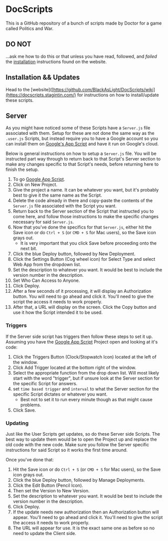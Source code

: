 # DocScripts

This is a GitHub repository of a bunch of scripts made by Doctor for a game called Politics and War.

## DO NOT

...ask me how to do this or that unless you have read, followed, and *failed* the [installation](https://docscripts.stagintin.com/#installation) instructions found on the website.

## Installation && Updates

Head to the [website]([https://github.com/BlackAsLight/DocScripts/wiki](https://docscripts.stagintin.com/) for instructions on how to install/update these scripts.

## Server

As you might have noticed some of these Scripts have a `Server.js` file associated with them. Setup for these are not done the same way as the `.user.js` Scripts, but instead require you to have a Google account so you can install them on [Google's App Script](https://script.google.com/home) and have it run on Google's cloud.

Below is general instructions on how to setup a `Server.js` file. You will be instructed part way through to return back to that Script's Server section to make any changes specific to that Script's needs, before returning here to finish the setup.

1. To go [Google App Script](https://script.google.com/home).
2. Click on New Project.
3. Give the project a name. It can be whatever you want, but it's probably best to give it the same name as the Script.
4. Delete the code already in there and copy-paste the contents of the `Server.js` file associated with the Script you want.
5. Return back to the Server section of the Script that instructed you to come here, and follow those instructions to make the specific changes necessary for said `Server.js`.
6. Now that you've done the specifics for that `Server.js`, either hit the Save icon or do `Ctrl + S` (or `CMD + S` for Mac users), so the Save icon grays out.
   - It is very important that you click Save before proceeding onto the next bit.
7. Click the blue Deploy button, followed by New Deployment.
8. Click the Settings Button (Cog wheel icon) for Select Type and select Web App from the dropdown list.
9. Set the description to whatever you want. It would be best to include the version number in the description.
10. Set Who Can Access to Anyone.
11. Click Deploy.
14. After a few seconds of it processing, it will display an Authorization button. You will need to go ahead and click it. You'll need to give the script the access it needs to work properly.
15. After that, a URL will display on the screen. Click the Copy button and use it how the Script intended it to be used.

### Triggers

If the Server side script has triggers then follow these steps to set it up. Assuming you have the [Google App Script](https://script.google.com/home) Project open and looking at it's code:
1. Click the Triggers Button (Clock/Stopwatch Icon) located at the left of the window.
2. Click Add Trigger located at the bottom right of the window.
3. Select the appropriate function from the drop down list. Will most likely start with the word "trigger", but if unsure look at the Server section for the specific Script for answers.
4. set `time based trigger` and `interval` to what the Server section for the specific Script dictates or whatever you want.
   - Best not to set it to run every minute though as that might cause problems.
5. Click Save.

### Updating

Just like the User Scripts get updates, so do these Server side Scripts. The best way to update them would be to open the Project up and replace the old code with the new code. Make sure you follow the Server specific instructions for said Script so it works the first time around.

Once you've done that:
1. Hit the Save icon or do `Ctrl + S` (or `CMD + S` for Mac users), so the Save icon grays out.
2. Click the blue Deploy button, followed by Manage Deployments.
3. Click the Edit Button (Pencil Icon).
4. Then set the Version to New Version.
5. Set the description to whatever you want. It would be best to include the version number in the description.
6. Click Deploy.
7. If the update needs new authorization then an Authorization button will appear. You'll need to go ahead and click it. You'll need to give the script the access it needs to work properly.
8. The URL will appear for use. It is the exact same one as before so no need to update the Client side.
